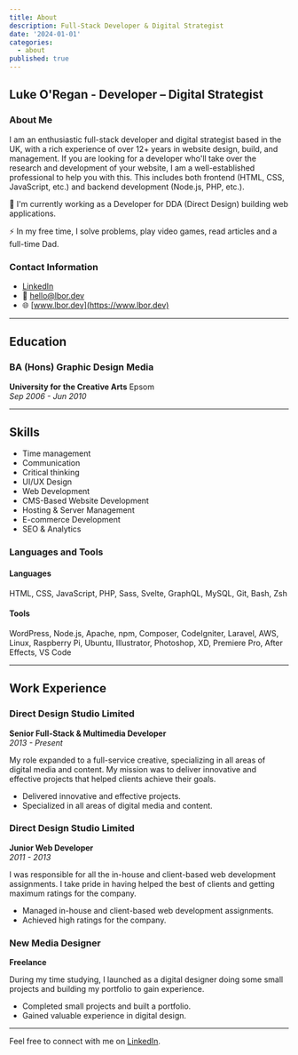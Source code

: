 ```yaml
---
title: About
description: Full-Stack Developer & Digital Strategist
date: '2024-01-01'
categories:
  - about
published: true
---
```


## Luke O'Regan - Developer – Digital Strategist

### About Me

I am an enthusiastic full-stack developer and digital strategist based in the UK, with a rich experience of over 12+ years in website design, build, and management. If you are looking for a developer who'll take over the research and development of your website, I am a well-established professional to help you with this. This includes both frontend (HTML, CSS, JavaScript, etc.) and backend development (Node.js, PHP, etc.).

🔭 I'm currently working as a Developer for DDA (Direct Design) building web applications.

⚡ In my free time, I solve problems, play video games, read articles and a full-time Dad.

### Contact Information

- [LinkedIn](https://www.linkedin.com/in/lukeoregan/)
- 📧 [hello@lbor.dev](mailto:hello@lbor.dev)
- 🌐 [www.lbor.dev](https://www.lbor.dev)

---

## Education

### BA (Hons) Graphic Design Media

**University for the Creative Arts** Epsom  
_Sep 2006 - Jun 2010_

---

## Skills

- Time management
- Communication
- Critical thinking
- UI/UX Design
- Web Development
- CMS-Based Website Development
- Hosting & Server Management
- E-commerce Development
- SEO & Analytics

### Languages and Tools

#### Languages

HTML, CSS, JavaScript, PHP, Sass, Svelte, GraphQL, MySQL, Git, Bash, Zsh

#### Tools

WordPress, Node.js, Apache, npm, Composer, CodeIgniter, Laravel, AWS, Linux, Raspberry Pi, Ubuntu, Illustrator, Photoshop, XD, Premiere Pro, After Effects, VS Code

---

## Work Experience

### Direct Design Studio Limited

**Senior Full-Stack & Multimedia Developer**  
_2013 - Present_

My role expanded to a full-service creative, specializing in all areas of digital media and content. My mission was to deliver innovative and effective projects that helped clients achieve their goals.

- Delivered innovative and effective projects.
- Specialized in all areas of digital media and content.

### Direct Design Studio Limited

**Junior Web Developer**  
_2011 - 2013_

I was responsible for all the in-house and client-based web development assignments. I take pride in having helped the best of clients and getting maximum ratings for the company.

- Managed in-house and client-based web development assignments.
- Achieved high ratings for the company.

### New Media Designer

**Freelance**

During my time studying, I launched as a digital designer doing some small projects and building my portfolio to gain experience.

- Completed small projects and built a portfolio.
- Gained valuable experience in digital design.

---

Feel free to connect with me on [LinkedIn](https://www.linkedin.com/in/lukeoregan/).
